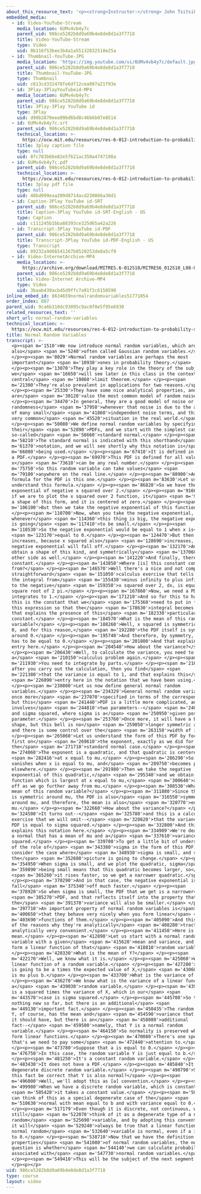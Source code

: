 ```yaml
---
about_this_resource_text: '<p><strong>Instructor:</strong> John Tsitsiklis</p>'
embedded_media:
  - id: Video-YouTube-Stream
    media_location: 6UMv4vb4y7c
    parent_uid: 986ce5282b8d9a69b4e8de8d1a3f7718
    title: Video-YouTube-Stream
    type: Video
    uid: 0b116f53bee3b4a1a55132832510e25a
  - id: Thumbnail-YouTube-JPG
    media_location: 'https://img.youtube.com/vi/6UMv4vb4y7c/default.jpg'
    parent_uid: 986ce5282b8d9a69b4e8de8d1a3f7718
    title: Thumbnail-YouTube-JPG
    type: Thumbnail
    uid: c613cd332478fe6df12cea997a21f93e
  - id: 3Play-3PlayYouTubeid-MP4
    media_location: 6UMv4vb4y7c
    parent_uid: 986ce5282b8d9a69b4e8de8d1a3f7718
    title: 3Play-3Play YouTube id
    type: 3Play
    uid: d90b2870eea09bd6bd8c46b6b07e0514
  - id: 6UMv4vb4y7c.srt
    parent_uid: 986ce5282b8d9a69b4e8de8d1a3f7718
    technical_location: >-
      https://ocw.mit.edu/resources/res-6-012-introduction-to-probability-spring-2018/part-i-the-fundamentals/normal-random-variables/6UMv4vb4y7c.srt
    title: 3play caption file
    type: null
    uid: 8fc783b66e82e5f621ac350a4747198a
  - id: 6UMv4vb4y7c.pdf
    parent_uid: 986ce5282b8d9a69b4e8de8d1a3f7718
    technical_location: >-
      https://ocw.mit.edu/resources/res-6-012-introduction-to-probability-spring-2018/part-i-the-fundamentals/normal-random-variables/6UMv4vb4y7c.pdf
    title: 3play pdf file
    type: null
    uid: 48bd099eaa209d8714acd230066a30d1
  - id: Caption-3Play YouTube id-SRT
    parent_uid: 986ce5282b8d9a69b4e8de8d1a3f7718
    title: Caption-3Play YouTube id-SRT-English - US
    type: Caption
    uid: c111245b1bba88393ce325d65a42a226
  - id: Transcript-3Play YouTube id-PDF
    parent_uid: 986ce5282b8d9a69b4e8de8d1a3f7718
    title: Transcript-3Play YouTube id-PDF-English - US
    type: Transcript
    uid: 89232a9d66541267b8520253de8a5cf9
  - id: Video-InternetArchive-MP4
    media_location: >-
      https://archive.org/download/MITRES.6-012S18/MITRES6_012S18_L08-08_300k.mp4
    parent_uid: 986ce5282b8d9a69b4e8de8d1a3f7718
    title: Video-Internet Archive-MP4
    type: Video
    uid: 3baab439acb45d9ffc7a91f2c6158590
inline_embed_id: 8634659normalrandomvariables51771054
order_index: 807
parent_uid: 9ca6b310dc93095c9ac0f0e5f95e6930
related_resources_text: ''
short_url: normal-random-variables
technical_location: >-
  https://ocw.mit.edu/resources/res-6-012-introduction-to-probability-spring-2018/part-i-the-fundamentals/normal-random-variables
title: Normal Random Variables
transcript: >-
  <p><span m='1510'>We now introduce normal random variables, which are
  also</span> <span m='5240'>often called Gaussian random variables.</span>
  </p><p><span m='8029'>Normal random variables are perhaps the most
  important</span> <span m='10930'>ones in probability theory.</span>
  </p><p><span m='13070'>They play a key role in the theory of the subject, as
  we</span> <span m='16650'>will see later in this class in the context of the
  central</span> <span m='19860'>limit theorem.</span> </p><p><span
  m='21300'>They're also prevalent in applications for two reasons.</span>
  </p><p><span m='25330'>They have some nice analytical properties, and they're
  are</span> <span m='30120'>also the most common model of random noise.</span>
  </p><p><span m='34470'>In general, they are a good model of noise or
  randomness</span> <span m='37950'>whenever that noise is due to the addition
  of many small</span> <span m='41860'>independent noise terms, and this is a
  very common</span> <span m='45520'>situation in the real world.</span>
  </p><p><span m='50080'>We define normal random variables by specifying
  their</span> <span m='52890'>PDFs, and we start with the simplest case of the
  so-called</span> <span m='56660'>standard normal.</span> </p><p><span
  m='58210'>The standard normal is indicated with this shorthand</span> <span
  m='61370'>notation, and we will see shortly why this notation is</span> <span
  m='66080'>being used.</span> </p><p><span m='67410'>It is defined in terms of
  a PDF.</span> </p><p><span m='69970'>This PDF is defined for all values of x.
  x</span> <span m='73610'>can be any real number.</span> </p><p><span
  m='75750'>So this random variable can take values</span> <span
  m='79100'>anywhere on the real line.</span> </p><p><span m='80900'>And the
  formula for the PDF is this one.</span> </p><p><span m='83630'>Let us try to
  understand this formula.</span> </p><p><span m='86820'>So we have the
  exponential of negative x squared over 2.</span> </p><p><span m='91660'>Now,
  if we are to plot the x squared over 2 function, it</span> <span m='97229'>has
  a shape of this form, and it is centered at zero.</span> </p><p><span
  m='106100'>But then we take the negative exponential of this function.</span>
  </p><p><span m='110700'>Now, when you take the negative exponential,
  whenever</span> <span m='114360'>this thing is big, the negative exponential
  is going</span> <span m='117410'>to be small.</span> </p><p><span
  m='118530'>So the negative exponential would be equal to 1 when x is</span>
  <span m='123170'>equal to 0.</span> </p><p><span m='124470'>But then as x
  increases, because x squared also</span> <span m='128690'>increases, the
  negative exponential will fall off.</span> </p><p><span m='132170'>And so we
  obtain a shape of this kind, and symmetrically</span> <span m='137060'>on the
  other side as well.</span> </p><p><span m='141220'>And finally, there is this
  constant.</span> </p><p><span m='143850'>Where [is] this constant coming
  from?</span> </p><p><span m='146570'>Well there's a nice and not completely
  straightforward</span> <span m='151050'>calculus exercise that tells us that
  the integral from</span> <span m='155430'>minus infinity to plus infinity of e
  to the negative</span> <span m='159350'>x squared over 2, dx, is equal to the
  square root of 2 pi.</span> </p><p><span m='167860'>Now, we need a PDF to
  integrates to 1.</span> </p><p><span m='171210'>And so for this to happen,
  this is the constant that we</span> <span m='175360'>need to put in front of
  this expression so that the</span> <span m='178630'>integral becomes 1, and
  that explains the presence of this</span> <span m='182330'>particular
  constant.</span> </p><p><span m='184570'>What is the mean of this random
  variable?</span> </p><p><span m='188260'>Well, x squared is symmetric around
  0, and for this reason,</span> <span m='192280'>the PDF itself is symmetric
  around 0.</span> </p><p><span m='195740'>And therefore, by symmetry, the mean
  has to be equal to 0.</span> </p><p><span m='201800'>And that explains this
  entry here.</span> </p><p><span m='204540'>How about the variance?</span>
  </p><p><span m='206430'>Well, to calculate the variance, you need to solve
  a</span> <span m='210150'>calculus problem again.</span> </p><p><span
  m='211930'>You need to integrate by parts.</span> </p><p><span m='216890'>And
  after you carry out the calculation, then you find</span> <span
  m='221380'>that the variance is equal to 1, and that explains this</span>
  <span m='226090'>entry here in the notation that we have been using.</span>
  </p><p><span m='230800'>Let us now define general normal random
  variables.</span> </p><p><span m='234329'>General normal random variables are
  once more</span> <span m='237070'>specified in terms of the corresponding PDF,
  but this</span> <span m='241440'>PDF is a little more complicated, and it
  involves</span> <span m='244810'>two parameters--</span> <span m='246190'>mu
  and sigma squared, where sigma is a</span> <span m='250950'>given positive
  parameter.</span> </p><p><span m='253760'>Once more, it will have a bell
  shape, but this bell is no</span> <span m='259050'>longer symmetric around 0,
  and there is some control over the</span> <span m='263150'>width of it.</span>
  </p><p><span m='265060'>Let us understand the form of this PDF by focusing
  first on</span> <span m='269610'>the exponent, exactly as we did for
  the</span> <span m='271710'>standard normal case.</span> </p><p><span
  m='274060'>The exponent is a quadratic, and that quadratic is centered</span>
  <span m='282416'>at x equal to mu.</span> </p><p><span m='286290'>So it
  vanishes when x is equal to mu, and</span> <span m='289750'>becomes positive
  elsewhere.</span> </p><p><span m='291980'>Then we take the negative
  exponential of this quadratic,</span> <span m='295340'>and we obtain a
  function which is largest at x equal to mu,</span> <span m='300640'>and falls
  off as we go further away from mu.</span> </p><p><span m='308530'>What is the
  mean of this random variable?</span> </p><p><span m='311880'>Since this term
  is symmetric around mu, the PDF is also</span> <span m='316550'>symmetric
  around mu, and therefore, the mean is also</span> <span m='320770'>equal to
  mu.</span> </p><p><span m='322660'>How about the variance?</span> </p><p><span
  m='324500'>It turns out--</span> <span m='325780'>and this is a calculus
  exercise that we will omit--</span> <span m='328620'>that the variance of this
  PDF is equal to sigma squared.</span> </p><p><span m='332800'>And this
  explains this notation here.</span> </p><p><span m='334909'>We're dealing with
  a normal that has a mean of mu and a</span> <span m='337610'>variance of sigma
  squared.</span> </p><p><span m='339700'>To get a little bit of understanding
  of the role of</span> <span m='343380'>sigma in the form of this PDF, let us
  consider the case where</span> <span m='348930'>sigma is small, and see how
  the</span> <span m='352680'>picture is going to change.</span> </p><p><span
  m='354950'>When sigma is small, and we plot the quadratic, sigma</span> <span
  m='359890'>being small means that this quadratic becomes larger, so</span>
  <span m='365260'>it rises faster, so we get a narrower quadratic.</span>
  </p><p><span m='370290'>And in that case, the negative exponential is going to
  fall</span> <span m='375340'>off much faster.</span> </p><p><span
  m='378920'>So when sigma is small, the PDF that we get is a narrower</span>
  <span m='385270'>PDF, and that reflects itself into the property that
  the</span> <span m='391370'>variance will also be smaller.</span> </p><p><span
  m='397710'>An important property of normal random variables is</span> <span
  m='400650'>that they behave very nicely when you form linear</span> <span
  m='403690'>functions of them.</span> </p><p><span m='405090'>And this is one
  of the reasons why they're analytically</span> <span m='408280'>tractable and
  analytically very convenient.</span> </p><p><span m='411450'>Here is what I
  mean.</span> </p><p><span m='412890'>Let us start with a normal random
  variable with a given</span> <span m='415620'>mean and variance, and let us
  form a linear function of that</span> <span m='418810'>random variable.</span>
  </p><p><span m='420330'>What is the mean of Y?</span> </p><p><span
  m='422170'>Well, we know what it is.</span> </p><p><span m='425060'>We have a
  linear function of a random variable.</span> </p><p><span m='427280'>The mean
  is going to be a times the expected value of X,</span> <span m='430600'>which
  is mu plus b.</span> </p><p><span m='433700'>What is the variance of Y?</span>
  </p><p><span m='436270'>We know what is the variance of a linear function of
  a</span> <span m='439030'>random variable.</span> </p><p><span m='439750'>It
  is a squared times the variance of X, which in our</span> <span
  m='443570'>case is sigma squared.</span> </p><p><span m='445700'>So there's
  nothing new so far, but there is an additional</span> <span
  m='449130'>important fact.</span> </p><p><span m='450435'>The random variable
  Y, of course, has the mean and</span> <span m='454590'>variance that we know
  it should have, but there is an</span> <span m='458080'>additional
  fact--</span> <span m='459500'>namely, that Y is a normal random
  variable.</span> </p><p><span m='464150'>So normality is preserved when we
  form linear functions.</span> </p><p><span m='470080'>There's one special case
  that's we need to pay some</span> <span m='472440'>attention to.</span>
  </p><p><span m='473780'>Suppose that a is equal to 0.</span> </p><p><span
  m='476750'>In this case, the random variable Y is just equal to b.</span>
  </p><p><span m='481250'>It's a constant random variable.</span> </p><p><span
  m='483430'>It does not have a PDF.</span> </p><p><span m='485840'>It is a
  degenerate discrete random variable.</span> </p><p><span m='490790'>So could
  this fact be correct that Y is also normal?</span> </p><p><span
  m='496000'>Well, we'll adopt this as [a] convention.</span> </p><p><span
  m='499980'>When we have a discrete random variable, which is constant,</span>
  <span m='505420'>it takes a constant value.</span> </p><p><span m='507080'>We
  can think of this as a special degenerate case of the</span> <span
  m='510630'>normal with mean equal to b and with variance equal to 0.</span>
  </p><p><span m='517179'>Even though it is discrete, not continuous, we will
  still</span> <span m='522070'>think of it as a degenerate type of a normal
  random</span> <span m='525690'>variable, and by adopting this convention, then
  it will</span> <span m='529240'>always be true that a linear function of a
  normal random</span> <span m='532640'>variable is normal, even if a is equal
  to 0.</span> </p><p><span m='538710'>Now that we have the definition and some
  properties</span> <span m='541080'>of normal random variables, the next
  question is whether</span> <span m='544140'>we can calculate probabilities
  associated with</span> <span m='547730'>normal random variables.</span>
  </p><p><span m='549410'>This will be the subject of the next segment.</span>
  </p><p></p>
uid: 986ce5282b8d9a69b4e8de8d1a3f7718
type: course
layout: video
---
```

